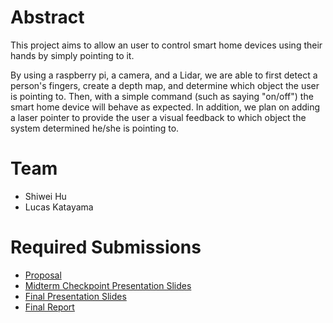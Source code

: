 # Abstract

This project aims to allow an user to control smart home devices using their hands by simply pointing to it.

By using a raspberry pi, a camera, and a Lidar, we are able to first detect a person's fingers, create a depth map, and determine which object the user is pointing to. Then, with a simple command (such as saying "on/off") the smart home device will behave as expected. In addition, we plan on adding a laser pointer to provide the user a visual feedback to which object the system determined he/she is pointing to.

# Team

* Shiwei Hu
* Lucas Katayama

# Required Submissions

* [Proposal](proposal)
* [Midterm Checkpoint Presentation Slides](https://docs.google.com/presentation/d/15--kAbqFbjCWQvVked1_3T1IDAyJp2QNWh9XZ860J-c/edit?usp=sharing)
* [Final Presentation Slides](https://docs.google.com/presentation/d/1Sw6ULTTgbzVjkNbnwfmpK9u3tEsaYvLunu-oBCyh7cY/edit?usp=sharing)
* [Final Report](report)
